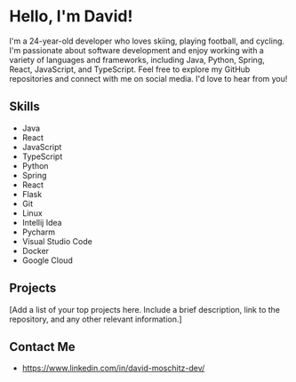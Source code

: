 # Hello, I'm David!

I'm a 24-year-old developer who loves skiing, playing football, and cycling. I'm passionate about software development and enjoy working with a variety of languages and frameworks, including Java, Python, Spring, React, JavaScript, and TypeScript.
Feel free to explore my GitHub repositories and connect with me on social media. I'd love to hear from you!

## Skills

- Java
- React
- JavaScript
- TypeScript
- Python
- Spring
- React
- Flask
- Git
- Linux
- Intellij Idea
- Pycharm
- Visual Studio Code
- Docker
- Google Cloud

## Projects

[Add a list of your top projects here. Include a brief description, link to the repository, and any other relevant information.]

## Contact Me

- https://www.linkedin.com/in/david-moschitz-dev/


